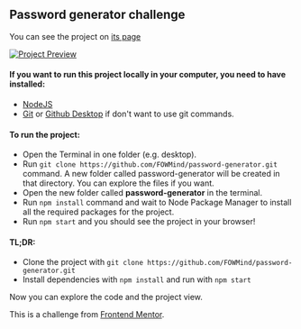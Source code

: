 ## Password generator challenge

You can see the project on [its page](https://password-generator-fowmind.vercel.app)

[![Project Preview](https://i.imgur.com/Ph1Atqn.png "Project preview")](https://password-generator-fowmind.vercel.app)

#### If you want to run this project locally in your computer, you need to have installed:

- [NodeJS](https://nodejs.org)
- [Git](https://git-scm.com/) or [Github Desktop](https://desktop.github.com) if don't want to use git commands.

#### To run the project:

- Open the Terminal in one folder (e.g. desktop).
- Run `git clone https://github.com/FOWMind/password-generator.git` command.
  A new folder called password-generator will be created in that directory.
  You can explore the files if you want.
- Open the new folder called **password-generator** in the terminal.
- Run `npm install` command and wait to Node Package Manager to install all the required packages for the project.
- Run `npm start` and you should see the project in your browser!

#### TL;DR:

- Clone the project with `git clone https://github.com/FOWMind/password-generator.git`
- Install dependencies with `npm install` and run with `npm start`

Now you can explore the code and the project view.

This is a challenge from [Frontend Mentor](https://www.frontendmentor.io/challenges/password-generator-app-Mr8CLycqjh).

